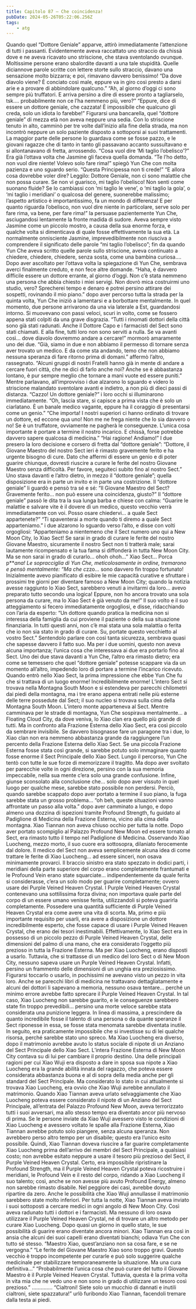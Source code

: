 ```yaml
---
title: Capitolo 87 – Che coincidenza!
pubDate: 2024-05-26T05:22:06.256Z
tags:
    - atg
---
```



Quando quel “Dottore Geniale” apparve, attirò immediatamente l’attenzione di tutti i passanti. Evidentemente aveva raccattato uno straccio da chissà dove e ne aveva ricavato uno striscione, che stava sventolando ovunque. Moltissime persone erano sbalordite davanti a una tale stupidità. Quelle diciannove parole scritte con lettere storte sullo straccio, davano una sensazione molto bizzarra; e poi, rimavano davvero benissimo!
“Da dove diavolo viene? È conciato così male, eppure va in giro così presto a darsi arie e a provare di abbindolare qualcuno.”
“Ah, al giorno d’oggi ci sono sempre più truffatori. E arriva persino a dire di essere pronto a tagliarselo, tsk…. probabilmente non ce l’ha nemmeno più, vero?”
“Eppure, dice di essere un dottore geniale, che cazzata! È impossibile che qualcuno gli creda, solo un idiota lo farebbe!”
Figurarsi una bancarella, quel “dottore geniale” di mezza età non aveva neppure una sedia. Con lo striscione tenuto in alto, camminò per tre volte dall’inizio alla fine della strada, ma non incontrò neppure un solo paziente disposto a sottoporsi ai suoi trattamenti. La maggior parte delle persone lo guardava come se fosse pazzo, e le giovani ragazze che di tanto in tanto gli passavano accanto sussultavano e si allontanavano di fretta, arrossendo.
“Cosa vuol dire ‘Mi taglio l’obelisco’?”
Era già l’ottava volta che Jasmine gli faceva quella domanda.
“Te l’ho detto, non vuol dire niente! Volevo solo fare rima!” spiegò Yun Che con molta pazienza e uno sguardo serio.
“Questa Principessa non ti crede!”
“E allora cosa dovrebbe voler dire? Leggilo: Dottore Geniale, non ci sono malattie che non possa curare. Se non vi guarisco, mi taglio l’obelisco! Non senti come suonano fluide? Se lo cambiassi con ‘mi taglio le vene’, o ‘mi taglio la gola’, o ‘mi taglio i meridiani’ o qualcosa del genere, suonerebbe malissimo; l’aspetto artistico è importantissimo, fa un mondo di differenza! E per quanto riguarda l’obelisco, non vuol dire niente in particolare, serve solo per fare rima, va bene, per fare rima!” la persuase pazientemente Yun Che, asciugandosi lentamente la fronte madida di sudore.
Aveva sempre visto Jasmine come un piccolo mostro, a causa della sua enorme forza, e qualche volta si dimenticava di quale fosse effettivamente la sua età. La normalmente onnisciente Jasmine, imprevedibilmente non riusciva a comprendere il significato delle parole “mi taglio l’obelisco”; fin da quando Yun Che aveva scritto quelle parole sullo striscione, aveva continuato a chiedere, chiedere, chiedere, senza sosta, come una bambina curiosa….
Dopo aver ascoltato per l’ottava volta la spiegazione di Yun Che, sembrava averci finalmente creduto, e non fece altre domande.
“Haha, è davvero difficile essere un dottore errante, al giorno d’oggi. Non c’è stata nemmeno una persona che abbia chiesto i miei servigi. Non dovrò mica costruirmi uno studio, vero? Sprecherei tempo e denaro e potrei persino attirare dei sospetti, rovinando il mio piano.” dopo aver percorso tutta la strada per la quinta volta, Yun Che iniziò a lamentarsi e a borbottare mentalmente.
In quel momento, due persone arrivarono da una via laterale a Est, guardandosi intorno. Si muovevano con passi veloci, scuri in volto, come se fossero appena stati colpiti da una grave disgrazia.
“Tutti i rinomati dottori della città sono già stati radunati. Anche il Dottore Capo e i farmacisti del Sect sono stati chiamati. E alla fine, tutti loro non sono serviti a nulla. Se va avanti così… dove diavolo dovremmo andare a cercare!” mormorò amaramente uno dei due.
“Già, siamo in due e non abbiamo il permesso di tornare senza aver trovato un medico. E da come sta andando, temo che non abbiamo nessuna speranza di fare ritorno prima di domani.” affermò l’altro, rassegnato.
“Alcuni gruppi di nostri Fratelli hanno già in mente di andare a cercare fuori città, che ne dici di farlo anche noi? Anche se è abbastanza lontano, è pur sempre meglio che tornare a mani vuote ed essere puniti.”
Mentre parlavano, all’improvviso i due alzarono lo sguardo e videro lo striscione malandato sventolare avanti e indietro, a non più di dieci passi di distanza.
“Cazzo! Un dottore geniale?” i loro occhi si illuminarono immediatamente.
“Oh, lascia stare, si capisce a prima vista che è solo un ciarlatano. È un banale medico vagante, eppure ha il coraggio di presentarsi come un genio.”
“Che importa! I nostri superiori ci hanno ordinato di trovare un dottore, ed eccone qua uno! Non me ne frega niente che lo sia davvero o no! Se è un truffatore, ovviamente ne pagherà le conseguenze. L’unica cosa importante è portare a termine il nostro incarico. E chissà, forse potrebbe davvero sapere qualcosa di medicina.”
“Hai ragione! Andiamo!”
I due presero la loro decisione e corsero di fretta dal “dottore geniale”: “Dottore, il Giovane Maestro del nostro Sect ieri è rimasto gravemente ferito e ha urgente bisogno di cure. Dato che affermi di essere un genio e di poter guarire chiunque, dovresti riuscire a curare le ferite del nostro Giovane Maestro senza difficoltà. Per favore, seguiteci subito fino al nostro Sect.”
Uno stava davanti e l’altro dietro, in mezzo il “dottore geniale”; quella disposizione era in parte un invito e in parte una costrizione. Il “dottore geniale” li guardò e pensò tra sé e sé: “Il Giovane Maestro del Sect? Gravemente ferito… non può essere una coincidenza, giusto?”
Il “dottore geniale” passò le dita tra la sua lunga barba e chiese con calma: “Guarire le malattie e salvare vite è il dovere di un medico, questo vecchio verrà immediatamente con voi. Posso osare chiedervi… a quale Sect appartenete?”
“Ti spaventerai a morte quando ti diremo a quale Sect apparteniamo.” i due alzarono lo sguardo verso l’alto, e disse con volti orgogliosi: “Apparteniamo a nientemeno che il Sect numero uno qui a New Moon City, lo Xiao Sect! Se sarai in grado di curare le ferite del nostro Giovane Maestro, sicuramente il nostro Sect non ti tratterà male; sarai lautamente ricompensato e la tua fama si diffonderà in tutta New Moon City. Ma se non sarai in grado di curarlo… ohoh ohoh…”
Xiao Sect…
Porca p***ana!
Le sopracciglia di Yun Che, meticolosamente in ordine, tremarono e pensò mentalmente: “Ma che c*zzo… sono davvero fin troppo fortunato! Inizialmente avevo pianificato di esibire le mie capacità curative e sfruttare i prossimi tre giorni per diventare famoso a New Moon City; quando la notizia avesse raggiunto lo Xiao Sect, sarebbero venuti a invitarmi da loro… avevo preparato tutto secondo una logica! Eppure, non ho ancora trovato una sola persona da curare, ma lo Xiao Sect è già venuto da me!”
Il suo volto e il suo atteggiamento si fecero immediatamente orgogliosi, e disse, ridacchiando con l’aria da esperto: “Un dottore quando pratica la medicina non si interessa della famiglia da cui proviene il paziente o della sua situazione finanziaria. In tutti questi anni, non c’è mai stata una sola malattia o ferita che io non sia stato in grado di curare. Su, portate questo vecchietto al vostro Sect.”
Sentendolo parlare con così tanta sicurezza, sembrava quasi che sapesse davvero il fatto suo. Ma per i due uomini, questo non aveva alcuna importanza; l’unica cosa che interessava ai due era portarlo fino al Sect. Uno dei due stava davanti a Yun Che, l’altro era rimasto dietro; era come se temessero che quel “dottore geniale” potesse scappare via da un momento all’altro, impedendo loro di portare a termine l’incarico ricevuto.
Quando entrò nello Xiao Sect, la prima impressione che ebbe Yun Che fu che si trattava di un luogo enorme! Incredibilmente enorme!
L’intero Sect si trovava nella Montagna South Moon e si estendeva per parecchi chilometri dai piedi della montagna, ma i tre erano appena entrati nelle più esterne delle terre possedute dal Sect; il suo nucleo si trovava sulla cima della Montagna South Moon. L’intero monte apparteneva al Sect. Mentre camminava per le strade di montagna, Yun Che sospirava mentalmente… a Floating Cloud City, da dove veniva, lo Xiao clan era quello più grande di tutti. Ma in confronto alla Frazione Esterna dello Xiao Sect, era così piccolo da sembrare invisibile. Se davvero bisognasse fare un paragone tra i due, lo Xiao clan non era nemmeno abbastanza grande da raggiungere l’un percento della Frazione Esterna dello Xiao Sect.
Se una piccola Frazione Esterna fosse stata così grande, si sarebbe potuto solo immaginare quanto fosse enorme il Sect Principale dello Xiao Sect.
Lungo il percorso, Yun Che tentò con tutte le sue forze di memorizzare il tragitto. Ma dopo aver svoltato per parecchie volte in ogni direzione, persino con la sua memoria impeccabile, nella sua mente c’era solo una grande confusione. Infine, giunse sconsolato alla conclusione che… solo dopo aver vissuto in quel luogo per qualche mese, sarebbe stato possibile non perdersi.
Perciò, quando sarebbe scappato dopo aver portato a termine il suo piano, la fuga sarebbe stata un grosso problema… “oh beh, queste situazioni vanno affrontate un passo alla volta.”
dopo aver camminato a lungo, e dopo almeno una dozzina di ispezioni tramite Profound Strength, fu guidato al Padiglione di Medicina della Frazione Esterna, vicino alla cima della montagna.
Xiao Tiannan non aveva chiuso occhio per tutta la notte.
Dopo aver portato scompiglio al Palazzo Profound New Moon ed essere tornato al Sect, era rimasto tutto il tempo nel Padiglione di Medicina. Osservando Xiao Luocheng, mezzo morto, il suo cuore era sottosopra, dilaniato ferocemente dal dolore. Il medico del Sect non aveva semplicemente alcuna idea di come trattare le ferite di Xiao Luocheng… ad essere sinceri, non osava minimamente provarci.
Il braccio sinistro era stato spezzato in dodici parti, i meridiani della parte superiore del corpo erano completamente frantumati e le Profound Vein erano state squarciate… indipendentemente da quale ferita si considerasse, c’era un solo modo per guarire completamente; ovvero usare dei Purple Veined Heaven Crystal. I Purple Veined Heaven Crystal contenevano una sottilissima forza divina; non importava quale parte del corpo di un essere umano venisse ferita, utilizzandoli si poteva guarirla completamente. Possedere una quantità sufficiente di Purple Veined Heaven Crystal era come avere una vita di scorta. Ma, primo e più importante requisito per usarli, era avere a disposizione un dottore incredibilmente esperto, che fosse capace di usare i Purple Veined Heaven Crystal, che erano dei tesori inestimabili.
Effettivamente, lo Xiao Sect era in possesso di un piccolo pezzo di Purple Veined Heaven Crystal, delle dimensioni del palmo di una mano, che era considerato l’oggetto più prezioso in tutta la Frazione Esterna. Ma per Xiao Luocheng, erano disposti a usarlo. Tuttavia, che si trattasse di un medico del loro Sect o di New Moon City, nessuno sapeva usare un Purple Veined Heaven Crystal. Infatti, persino un frammento delle dimensioni di un unghia era preziosissimo. Figurarsi toccarlo o usarlo, in pochissimi ne avevano visto un pezzo in vita loro. Anche se parecchi libri di medicina ne trattavano dettagliatamente e alcuni dei dottori li sapevano a memoria, nessuno osava tentare… perché un minimo errore avrebbe fatto sprecare il Purple Veined Heaven Crystal. In tal caso, Xiao Luocheng non sarebbe guarito, e le conseguenze sarebbero state fin troppo prevedibili… persino una morte veloce sarebbe stata considerata una punizione leggera.
In linea di massima, a prescindere da quanto incredibile fosse il talento di una persona o da quante speranze il Sect riponesse in essa, se fosse stata menomata sarebbe diventata inutile. In seguito, era praticamente impossibile che si investisse su di lei qualche risorsa, perché sarebbe stato uno spreco. Ma Xiao Luocheng era diverso, dopo il matrimonio avrebbe avuto lo status sociale di nipote di un Anziano del Sect Principale dello Xiao Sect. L’intera Frazione Esterna di New Moon City contava su di lui per cambiare il proprio destino. Una delle principali ragioni per cui Xiao Wuji era disposto a dare in sposa sua nipote a Xiao Luocheng era la grande abilità innata del ragazzo, che poteva essere considerata abbastanza buona e al di sopra della media anche per gli standard del Sect Principale. Ma considerato lo stato in cui attualmente si trovava Xiao Luocheng, era ovvio che Xiao Wuji avrebbe annullato il matrimonio.
Quando Xiao Tiannan aveva urlato selvaggiamente che Xiao Luocheng poteva essere considerato il nipote di un Anziano del Sect Principale, all’entrata del Palazzo Profound New Moon, aveva terrorizzato tutti i suoi avversari, ma allo stesso tempo era diventato ancor più nervoso di prima. Se le persone inviate da Xiao Wuji avessero visto le condizioni di Xiao Luocheng e avessero voltato le spalle alla Frazione Esterna, Xiao Tiannan avrebbe potuto solo piangere, senza alcuna speranza. Non avrebbero perso altro tempo per un disabile; questo era l’unico esito possibile.
Quindi, Xiao Tiannan doveva riuscire a far guarire completamente Xiao Luocheng prima dell’arrivo dei membri del Sect Principale, a qualsiasi costo; non avrebbe esitato neppure a usare il tesoro più prezioso del Sect, il Purple Veined Heaven Crystal. Certo, era impossibile ripristinare la Profound Strength, ma il Purple Veined Heaven Crystal poteva ricostruire i meridiani, le Profound Vein e il resto del corpo, ridando a Xiao Luocheng il suo talento; così, anche se non avesse più avuto Profound Energy, almeno non sarebbe rimasto disabile. Nel peggiore dei casi, avrebbe dovuto ripartire da zero. Anche le possibilità che Xiao Wuji annullasse il matrimonio sarebbero state molto inferiori.
Per tutta la notte, Xiao Tiannan aveva inviato i suoi sottoposti a cercare medici in ogni angolo di New Moon City. Così aveva radunato tutti i dottori e i farmacisti. Ma nessuno di loro osava utilizzare il Purple Veined Heaven Crystal, né di trovare un altro metodo per curare Xiao Luocheng. Dopo quasi un giorno in quello stato, le sue possibilità di guarire erano diventate ancora minori. Xiao Tiannan era così in ansia che alcuni dei suoi capelli erano diventati bianchi; odiava Yun Che con tutto sé stesso.
“Maestro Xiao, quest’anziano non sa cosa fare, e se ne vergogna.”
“Le ferite del Giovane Maestro Xiao sono troppo gravi. Questo vecchio è troppo incompetente per curarle e può solo suggerire qualche medicinale per stabilizzare temporaneamente la situazione. Ma una cura definitiva…”
“Probabilmente l’unica cosa che può curare del tutto il Giovane Maestro è il Purple Veined Heaven Crystal. Tuttavia, questa è la prima volta in vita mia che ne vedo uno e non sono in grado di utilizzare un tesoro così prezioso.”
…………..
“Cialtroni! Siete solo un mucchio di dannati e inutili cialtroni, siete spazzatura!” urlò furibondo Xiao Tiannan, facendoli tremare dalla testa ai piedi.



